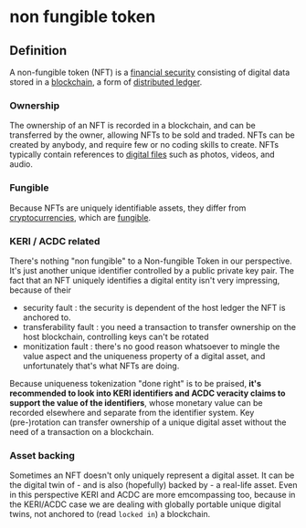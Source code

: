 # non fungible token
## Definition
A non-fungible token (NFT) is a [financial security](https://en.wikipedia.org/wiki/Security_(finance)) consisting of digital data stored in a [blockchain](https://en.wikipedia.org/wiki/Blockchain), a form of [distributed ledger](https://en.wikipedia.org/wiki/Distributed_ledger). 

### Ownership
The ownership of an NFT is recorded in a blockchain, and can be transferred by the owner, allowing NFTs to be sold and traded. NFTs can be created by anybody, and require few or no coding skills to create. NFTs typically contain references to [digital files](https://en.wikipedia.org/wiki/Digital_file) such as photos, videos, and audio. 

### Fungible
Because NFTs are uniquely identifiable assets, they differ from [cryptocurrencies](https://en.wikipedia.org/wiki/Cryptocurrencies), which are [fungible](https://en.wikipedia.org/wiki/Fungibility).

### KERI / ACDC related
There's nothing "non fungible" to a Non-fungible Token in our perspective. It's just another unique identifier controlled by a public private key pair. The fact that an NFT uniquely identifies a digital entity isn't very impressing, because of their 
- security fault : the security is dependent of the host ledger the NFT is anchored to. 
- transferability fault : you need a transaction to transfer ownership on the host blockchain, controlling keys can't be rotated
- monitization fault : there's no good reason whatsoever to mingle the value aspect and the uniqueness property of a digital asset, and unfortunately that's what NFTs are doing.

Because uniqueness tokenization "done right" is to be praised, **it's recommended to look into KERI identifiers and ACDC veracity claims to support the value of the identifiers**, whose monetary value can be recorded elsewhere and separate from the identifier system. Key (pre-)rotation can transfer ownership of a unique digital asset without the need of a transaction on a blockchain.

### Asset backing
Sometimes an NFT doesn't only uniquely represent a digital asset. It can be the digital twin of - and is also (hopefully) backed by - a real-life asset. Even in this perspective KERI and ACDC are more emcompassing too, because in the KERI/ACDC case we are dealing with globally portable unique digital twins, not anchored to (read `locked in`) a blockchain.